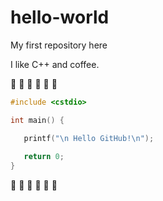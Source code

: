 # hello-world
My first repository here

I like C++ and coffee.

:tangerine: :lemon: :cherries: :strawberry: :peach: :pear:

```C++
#include <cstdio>

int main() {

   printf("\n Hello GitHub!\n");
   
   return 0;
}
```

:melon: :apple: :banana: :grapes: :green_apple: :watermelon:
